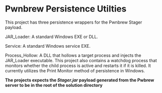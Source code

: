 # Pwnbrew Persistence Utilties

This project has three persistence wrappers for the Pwnbrew Stager payload. 

JAR_Loader:  A standard Windows EXE or DLL.

Service: A standard Windows service EXE.

Process_Hollow: A DLL that hollows a target process and injects the JAR_Loader executable. This project also contains a watchdog process that monitors whether the child process is active and restarts it if it is killed. It currently utilizes the Print Monitor method of persistence in Windows.

**The projects expects the _Stager.jar_ payload generated from the Pwbrew server to be in the root of the solution directory**
